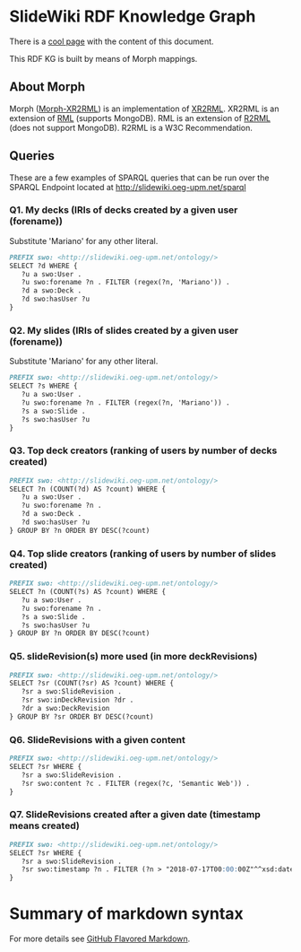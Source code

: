 # SlideWiki RDF Knowledge Graph 
There is a [cool page](https://marianorico.github.io/SlideWiki_KG) with the content of this document.

This RDF KG is built by means of Morph mappings.


## About Morph
Morph ([Morph-XR2RML](https://github.com/frmichel/morph-xr2rml)) is an implementation of [XR2RML](https://hal.archives-ouvertes.fr/hal-01141686).
XR2RML is an extension of [RML](http://rml.io) (supports MongoDB). 
RML is an extension of [R2RML](http://rml.io/) (does not support MongoDB).
R2RML is a W3C Recommendation.

## Queries
These are a few examples of SPARQL queries that can be run over the SPARQL Endpoint located at http://slidewiki.oeg-upm.net/sparql 

### Q1. My decks (IRIs of decks created by a given user (forename))
Substitute 'Mariano' for any other literal.
```markdown
PREFIX swo: <http://slidewiki.oeg-upm.net/ontology/>
SELECT ?d WHERE {
   ?u a swo:User .
   ?u swo:forename ?n . FILTER (regex(?n, 'Mariano')) .
   ?d a swo:Deck .
   ?d swo:hasUser ?u
}
```

### Q2. My slides (IRIs of slides created by a given user (forename))
Substitute 'Mariano' for any other literal.
```markdown
PREFIX swo: <http://slidewiki.oeg-upm.net/ontology/>
SELECT ?s WHERE {
   ?u a swo:User .
   ?u swo:forename ?n . FILTER (regex(?n, 'Mariano')) .
   ?s a swo:Slide .
   ?s swo:hasUser ?u
}
```

### Q3. Top deck creators (ranking of users by number of decks created)
```markdown
PREFIX swo: <http://slidewiki.oeg-upm.net/ontology/>
SELECT ?n (COUNT(?d) AS ?count) WHERE {
   ?u a swo:User .
   ?u swo:forename ?n .
   ?d a swo:Deck .
   ?d swo:hasUser ?u
} GROUP BY ?n ORDER BY DESC(?count)
```

### Q4. Top slide creators (ranking of users by number of slides created)
```markdown
PREFIX swo: <http://slidewiki.oeg-upm.net/ontology/>
SELECT ?n (COUNT(?s) AS ?count) WHERE {
   ?u a swo:User .
   ?u swo:forename ?n .
   ?s a swo:Slide .
   ?s swo:hasUser ?u
} GROUP BY ?n ORDER BY DESC(?count)
```

### Q5. slideRevision(s) more used (in more deckRevisions)
```markdown
PREFIX swo: <http://slidewiki.oeg-upm.net/ontology/>
SELECT ?sr (COUNT(?sr) AS ?count) WHERE {
   ?sr a swo:SlideRevision .
   ?sr swo:inDeckRevision ?dr .
   ?dr a swo:DeckRevision 
} GROUP BY ?sr ORDER BY DESC(?count)
```

### Q6. SlideRevisions with a given content 
```markdown
PREFIX swo: <http://slidewiki.oeg-upm.net/ontology/>
SELECT ?sr WHERE {
   ?sr a swo:SlideRevision .
   ?sr swo:content ?c . FILTER (regex(?c, 'Semantic Web')) .
} 
```

### Q7. SlideRevisions created after a given date (timestamp means created)
```markdown
PREFIX swo: <http://slidewiki.oeg-upm.net/ontology/>
SELECT ?sr WHERE {
   ?sr a swo:SlideRevision .
   ?sr swo:timestamp ?n . FILTER (?n > "2018-07-17T00:00:00Z"^^xsd:dateTime) .
} 
```


# Summary of markdown syntax
For more details see [GitHub Flavored Markdown](https://guides.github.com/features/mastering-markdown/).

